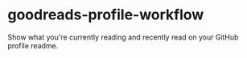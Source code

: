 # goodreads-profile-workflow
Show what you're currently reading and recently read on your GitHub profile readme.
